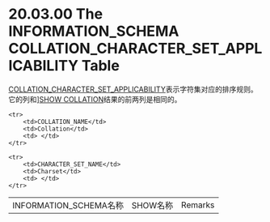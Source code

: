 # 20.03.00 The INFORMATION_SCHEMA COLLATION_CHARACTER_SET_APPLICABILITY Table

[COLLATION_CHARACTER_SET_APPLICABILITY](./20.03.00_The_INFORMATION_SCHEMA_COLLATION_CHARACTER_SET_APPLICABILITY_Table.md)表示字符集对应的排序规则。它的列和][SHOW COLLATION](../Chapter_13/13.07.05_SHOW_Syntax.md##13.07.05.05)结果的前两列是相同的。

<table>
    <tr>
        <td>INFORMATION_SCHEMA名称</td>
		<td>SHOW名称</td>
		<td>Remarks</td>
    </tr>   
 
	<tr>
        <td>COLLATION_NAME</td>
		<td>Collation</td>
		<td> </td>
    </tr>
	    
	<tr>
        <td>CHARACTER_SET_NAME</td>
		<td>Charset</td>
		<td> </td>
    </tr>
</table>